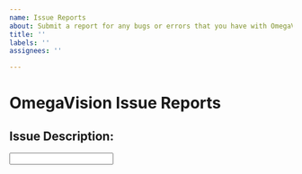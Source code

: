 ```yaml
---
name: Issue Reports
about: Submit a report for any bugs or errors that you have with OmegaVision
title: ''
labels: ''
assignees: ''

---
```


# OmegaVision Issue Reports

## Issue Description:
<input type="text" id="issueDescription" name="issueDescription"/>
